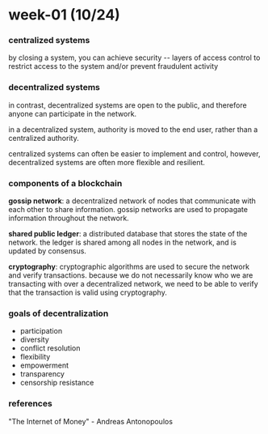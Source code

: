 # week-01 (10/24)

### centralized systems
by closing a system, you can achieve security -- layers of access control to restrict access to the system and/or prevent fraudulent activity

### decentralized systems
in contrast, decentralized systems are open to the public, and therefore anyone can participate in the network. 

in a decentralized system, authority is moved to the end user, rather than a centralized authority.

centralized systems can often be easier to implement and control, however, decentralized systems are often more flexible and resilient.

### components of a blockchain
**gossip network**: 
a decentralized network of nodes that communicate with each other to share information. gossip networks are used to propagate information throughout the network.

**shared public ledger**: 
a distributed database that stores the state of the network. the ledger is shared among all nodes in the network, and is updated by consensus.

**cryptography**: 
cryptographic algorithms are used to secure the network and verify transactions. because we do not necessarily know who we are transacting with over a decentralized network, we need to be able to verify that the transaction is valid using cryptography.

### goals of decentralization
* participation
* diversity
* conflict resolution
* flexibility
* empowerment
* transparency
* censorship resistance

### references
"The Internet of Money" - Andreas Antonopoulos
